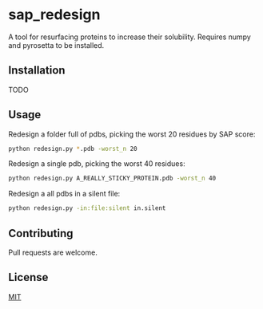 # sap_redesign

A tool for resurfacing proteins to increase their solubility.
Requires numpy and pyrosetta to be installed.

## Installation

TODO

## Usage

Redesign a folder full of pdbs, picking the worst 20 residues by SAP score:
```bash
python redesign.py *.pdb -worst_n 20
```
Redesign a single pdb, picking the worst 40 residues:
```bash
python redesign.py A_REALLY_STICKY_PROTEIN.pdb -worst_n 40
```
Redesign a all pdbs in a silent file:
```bash
python redesign.py -in:file:silent in.silent
```

## Contributing
Pull requests are welcome. 

## License
[MIT](https://choosealicense.com/licenses/mit/)
